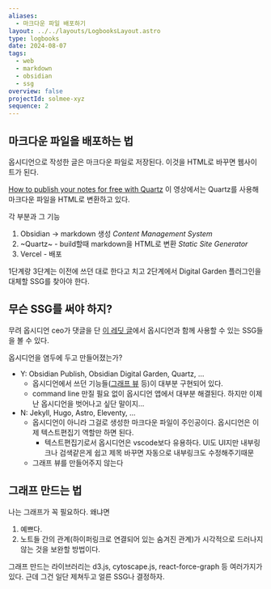 ```yaml
---
aliases:
  - 마크다운 파일 배포하기
layout: ../../layouts/LogbooksLayout.astro
type: logbooks
date: 2024-08-07
tags:
  - web
  - markdown
  - obsidian
  - ssg
overview: false
projectId: solmee-xyz
sequence: 2
---
```

## 마크다운 파일을 배포하는 법
옵시디언으로 작성한 글은 마크다운 파일로 저장된다. 이것을 HTML로 바꾸면 웹사이트가 된다.

[How to publish your notes for free with Quartz](https://youtu.be/6s6DT1yN4dw?t=128) 이 영상에서는 Quartz를 사용해 마크다운 파일을 HTML로 변환하고 있다.

각 부분과 그 기능
1. Obsidian -> markdown 생성 *Content Management System*
2. ~Quartz~ - build할때 markdown을 HTML로 변환 *Static Site Generator*
3. Vercel - 배포

1단계랑 3단계는 이전에 쓰던 대로 한다고 치고 2단계에서 Digital Garden 플러그인을 대체할 SSG를 찾아야 한다.

## 무슨 SSG를 써야 하지?
무려 옵시디언 ceo가 댓글을 단 [이 레딧 글](https://www.reddit.com/r/ObsidianMD/comments/16e5jek/best_way_to_selfhost_obsidian_publish/)에서 옵시디언과 함께 사용할 수 있는 SSG들을 볼 수 있다.

옵시디언을 염두에 두고 만들어졌는가?
- Y: Obsidian Publish, Obsidian Digital Garden, Quartz, …
    - 옵시디언에서 쓰던 기능들([그래프 뷰](https://notes.nicolevanderhoeven.com/obsidian-playbook/Obsidian+Plugins/Core+Plugins/Graph+view) 등)이 대부분 구현되어 있다.
	- command line 만질 필요 없이 옵시디언 앱에서 대부분 해결된다. 하지만 이제 난 옵시디언을 벗어나고 싶단 말이지...
- N: Jekyll, Hugo, Astro, Eleventy, …
	- 옵시디언이 아니라 그걸로 생성한 마크다운 파일이 주인공이다. 옵시디언은 이제 텍스트편집기 역할만 하면 된다.
    	- 텍스트편집기로서 옵시디언은 vscode보다 유용하다. UI도 UI지만 내부링크나 검색같은게 쉽고 제목 바꾸면 자동으로 내부링크도 수정해주기때문
	- 그래프 뷰를 만들어주지 않는다

## 그래프 만드는 법
나는 그래프가 꼭 필요하다. 왜냐면
1. 예쁘다.
2. 노트들 간의 관계(하이퍼링크로 연결되어 있는 숨겨진 관계)가 시각적으로 드러나지 않는 것을 보완할 방법이다.

그래프 만드는 라이브러리는 d3.js, cytoscape.js, react-force-graph 등 여러가지가 있다. 근데 그건 일단 제쳐두고 얼른 SSG나 결정하자.